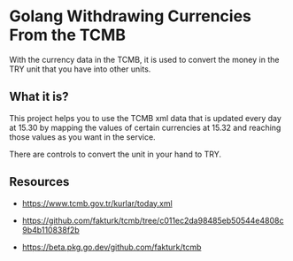 # Golang Withdrawing Currencies From the TCMB 

With the currency data in the TCMB, it is used to convert the money in the TRY unit that you have into other units.

## What it is?

This project helps you to use the TCMB xml data that is updated every day at 15.30 by mapping the values of certain currencies at 15.32 and reaching those values as you want in the service.

There are controls to convert the unit in your hand to TRY.



## Resources

- https://www.tcmb.gov.tr/kurlar/today.xml

- https://github.com/fakturk/tcmb/tree/c011ec2da98485eb50544e4808c9b4b110838f2b

- https://beta.pkg.go.dev/github.com/fakturk/tcmb
